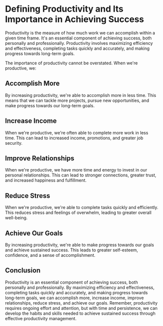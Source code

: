 Defining Productivity and Its Importance in Achieving Success
===========================================================================

Productivity is the measure of how much work we can accomplish within a given time frame. It's an essential component of achieving success, both personally and professionally. Productivity involves maximizing efficiency and effectiveness, completing tasks quickly and accurately, and making progress towards long-term goals.

The importance of productivity cannot be overstated. When we're productive, we:

Accomplish More
---------------

By increasing productivity, we're able to accomplish more in less time. This means that we can tackle more projects, pursue new opportunities, and make progress towards our long-term goals.

Increase Income
---------------

When we're productive, we're often able to complete more work in less time. This can lead to increased income, promotions, and greater job security.

Improve Relationships
---------------------

When we're productive, we have more time and energy to invest in our personal relationships. This can lead to stronger connections, greater trust, and increased happiness and fulfillment.

Reduce Stress
-------------

When we're productive, we're able to complete tasks quickly and efficiently. This reduces stress and feelings of overwhelm, leading to greater overall well-being.

Achieve Our Goals
-----------------

By increasing productivity, we're able to make progress towards our goals and achieve sustained success. This leads to greater self-esteem, confidence, and a sense of accomplishment.

Conclusion
----------

Productivity is an essential component of achieving success, both personally and professionally. By maximizing efficiency and effectiveness, completing tasks quickly and accurately, and making progress towards long-term goals, we can accomplish more, increase income, improve relationships, reduce stress, and achieve our goals. Remember, productivity requires ongoing effort and attention, but with time and persistence, we can develop the habits and skills needed to achieve sustained success through effective productivity management.
